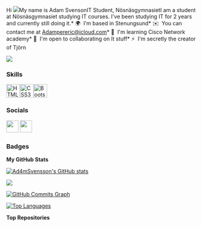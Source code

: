 Hi ![](https://user-images.githubusercontent.com/18350557/176309783-0785949b-9127-417c-8b55-ab5a4333674e.gif)My name is Adam SvensonIT Student, NösnäsgymnasietI am a student at Nösnäsgymnasiet studying IT courses. I've been studying IT for 2 years and currently still doing it.* 🌍  I'm based in Stenungsund* ✉️  You can contact me at [Adampereric@icloud.com](mailto:Adampereric@icloud.com)* 🧠  I'm learning Cisco Network academy* 🤝  I'm open to collaborating on It stuff* ⚡  I'm secretly the creator of Tjörn

<a href="https://www.github.com/Ad4mSvensson" target="_blank" rel="noreferrer"><img
src="https://img.shields.io/github/followers/Ad4mSvensson?logo=github&style=for-the-badge&color=0891b2&labelColor=1c1917" /></a>

### Skills


<p align="left">
<a href="https://developer.mozilla.org/en-US/docs/Glossary/HTML5" target="_blank" rel="noreferrer"><img src="https://raw.githubusercontent.com/danielcranney/readme-generator/main/public/icons/skills/html5-colored.svg" width="36" height="36" alt="HTML5" /></a><a href="https://www.w3.org/TR/CSS/#css" target="_blank" rel="noreferrer"><img src="https://raw.githubusercontent.com/danielcranney/readme-generator/main/public/icons/skills/css3-colored.svg" width="36" height="36" alt="CSS3" /></a><a href="https://getbootstrap.com/" target="_blank" rel="noreferrer"><img src="https://raw.githubusercontent.com/danielcranney/readme-generator/main/public/icons/skills/bootstrap-colored.svg" width="36" height="36" alt="Bootstrap" /></a></p>

### Socials<p align="left"> <a href="https://www.github.com/Ad4mSvensson" target="_blank" rel="noreferrer"><img src="https://raw.githubusercontent.com/danielcranney/readme-generator/main/public/icons/socials/github.svg" width="32" height="32" /></a> <a href="https://www.linkedin.com/in/Adam Svensson" target="_blank" rel="noreferrer"><img src="https://raw.githubusercontent.com/danielcranney/readme-generator/main/public/icons/socials/linkedin.svg" width="32" height="32" /></a></p>

### Badges

<b>My GitHub Stats</b>

<a href="http://www.github.com/Ad4mSvensson"><img src="https://github-readme-stats.vercel.app/api?username=Ad4mSvensson&show_icons=true&hide=&count_private=true&title_color=f97316&text_color=ffffff&icon_color=0891b2&bg_color=1c1917&hide_border=true&show_icons=true" alt="Ad4mSvensson's GitHub stats" /></a>

<a href="http://www.github.com/Ad4mSvensson"><img src="https://github-readme-streak-stats.herokuapp.com/?user=Ad4mSvensson&stroke=ffffff&background=1c1917&ring=f97316&fire=f97316&currStreakNum=ffffff&currStreakLabel=f97316&sideNums=ffffff&sideLabels=ffffff&dates=ffffff&hide_border=true" /></a>

<a href="http://www.github.com/Ad4mSvensson"><img src="https://github-readme-activity-graph.cyclic.app/graph?username=Ad4mSvensson&bg_color=1c1917&color=ffffff&line=0891b2&point=ffffff&area_color=1c1917&area=true&hide_border=true&custom_title=GitHub%20Commits%20Graph" alt="GitHub Commits Graph" /></a>

<a href="https://github.com/Ad4mSvensson" align="left"><img src="https://github-readme-stats.vercel.app/api/top-langs/?username=Ad4mSvensson&langs_count=10&title_color=f97316&text_color=ffffff&icon_color=0891b2&bg_color=1c1917&hide_border=true&locale=en&custom_title=Top%20%Languages" alt="Top Languages" /></a>

<b>Top Repositories</b>

<div width="100%" align="center"></div><br /><br /><br /><br /><br /><br /><br />
